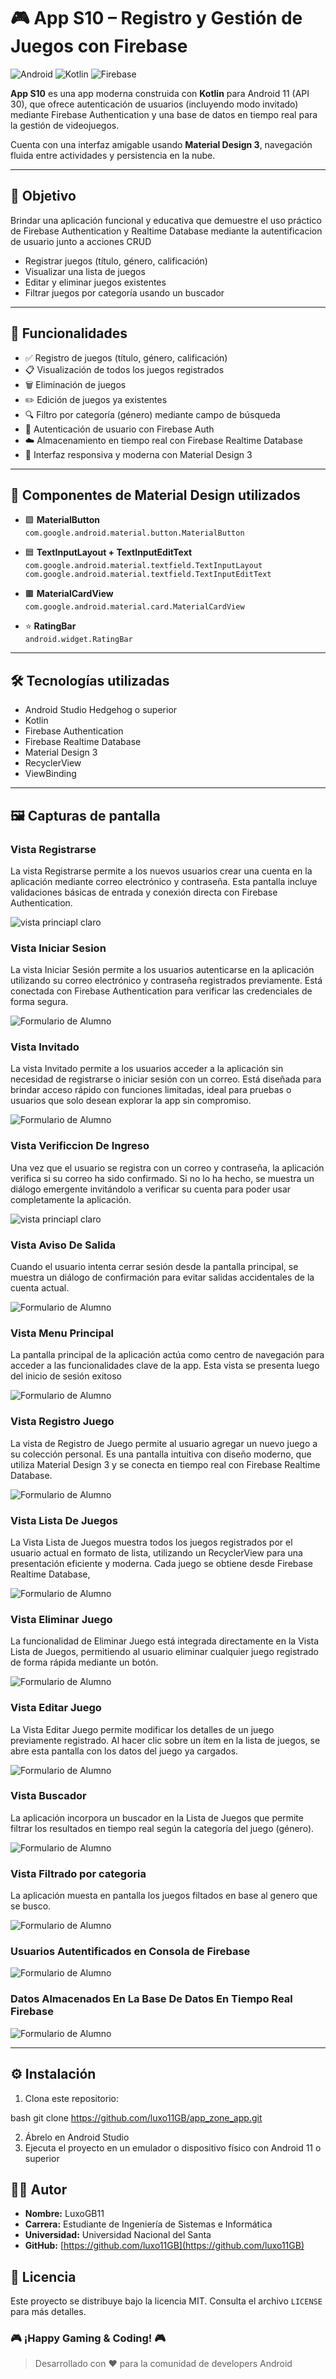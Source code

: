 # 🎮 App S10 – Registro y Gestión de Juegos con Firebase
![Android](https://img.shields.io/badge/Android-3DDC84?style=for-the-badge&logo=android&logoColor=white)
![Kotlin](https://img.shields.io/badge/kotlin-%230095D5.svg?style=for-the-badge&logo=kotlin&logoColor=white)
![Firebase](https://img.shields.io/badge/Firebase-039BE5?style=for-the-badge&logo=Firebase&logoColor=white)

**App S10** es una app moderna construida con **Kotlin** para Android 11 (API 30), que ofrece autenticación de usuarios (incluyendo modo invitado) mediante Firebase Authentication y una base de datos en tiempo real para la gestión de videojuegos.

Cuenta con una interfaz amigable usando **Material Design 3**, navegación fluida entre actividades y persistencia en la nube.

---

## 🎯 Objetivo

Brindar una aplicación funcional y educativa que demuestre el uso práctico de Firebase Authentication y Realtime Database mediante la autentificacion de usuario junto a acciones CRUD

- Registrar juegos (título, género, calificación)
- Visualizar una lista de juegos
- Editar y eliminar juegos existentes
- Filtrar juegos por categoría usando un buscador

---

## 🚀 Funcionalidades

- ✅ Registro de juegos (título, género, calificación)
- 📋 Visualización de todos los juegos registrados
- 🗑️ Eliminación de juegos
- ✏️ Edición de juegos ya existentes
- 🔍 Filtro por categoría (género) mediante campo de búsqueda
- 🔐 Autenticación de usuario con Firebase Auth
- ☁️ Almacenamiento en tiempo real con Firebase Realtime Database
- 🎨 Interfaz responsiva y moderna con Material Design 3
---

## 🧩 Componentes de Material Design utilizados

- 🟪 **MaterialButton**  
  `com.google.android.material.button.MaterialButton`

- 🟦 **TextInputLayout + TextInputEditText**  
  `com.google.android.material.textfield.TextInputLayout`  
  `com.google.android.material.textfield.TextInputEditText`

- 🟫 **MaterialCardView**  
  `com.google.android.material.card.MaterialCardView`

- ⭐ **RatingBar**  
  `android.widget.RatingBar`

---

## 🛠️ Tecnologías utilizadas

- Android Studio Hedgehog o superior  
- Kotlin  
- Firebase Authentication  
- Firebase Realtime Database  
- Material Design 3  
- RecyclerView  
- ViewBinding

---

## 🖼️ Capturas de pantalla

### Vista Registrarse
La vista Registrarse permite a los nuevos usuarios crear una cuenta en la aplicación mediante correo electrónico y contraseña. Esta pantalla incluye validaciones básicas de entrada y conexión directa con Firebase Authentication.


![vista princiapl claro](imagenes/registrarse.png)

### Vista Iniciar Sesion
La vista Iniciar Sesión permite a los usuarios autenticarse en la aplicación utilizando su correo electrónico y contraseña registrados previamente. Está conectada con Firebase Authentication para verificar las credenciales de forma segura.


![Formulario de Alumno](imagenes/login.png)

### Vista Invitado
La vista Invitado permite a los usuarios acceder a la aplicación sin necesidad de registrarse o iniciar sesión con un correo. Está diseñada para brindar acceso rápido con funciones limitadas, ideal para pruebas o usuarios que solo desean explorar la app sin compromiso.


![Formulario de Alumno](imagenes/invitado.png)

### Vista Verificcion De Ingreso
Una vez que el usuario se registra con un correo y contraseña, la aplicación verifica si su correo ha sido confirmado. Si no lo ha hecho, se muestra un diálogo emergente invitándolo a verificar su cuenta para poder usar completamente la aplicación.


![vista princiapl claro](imagenes/verificacioningreso.png)

### Vista Aviso De Salida
Cuando el usuario intenta cerrar sesión desde la pantalla principal, se muestra un diálogo de confirmación para evitar salidas accidentales de la cuenta actual.


![Formulario de Alumno](imagenes/avisosalida.png)

### Vista Menu Principal
La pantalla principal de la aplicación actúa como centro de navegación para acceder a las funcionalidades clave de la app. Esta vista se presenta luego del inicio de sesión exitoso 


![Formulario de Alumno](imagenes/menu.png)

### Vista Registro Juego
La vista de Registro de Juego permite al usuario agregar un nuevo juego a su colección personal. Es una pantalla intuitiva con diseño moderno, que utiliza Material Design 3 y se conecta en tiempo real con Firebase Realtime Database.


![Formulario de Alumno](imagenes/registrojuego.png)

### Vista Lista De Juegos
La Vista Lista de Juegos muestra todos los juegos registrados por el usuario actual en formato de lista, utilizando un RecyclerView para una presentación eficiente y moderna. Cada juego se obtiene desde Firebase Realtime Database,


![Formulario de Alumno](imagenes/listajuego.png)

### Vista Eliminar Juego
La funcionalidad de Eliminar Juego está integrada directamente en la Vista Lista de Juegos, permitiendo al usuario eliminar cualquier juego registrado de forma rápida mediante un botón.


![Formulario de Alumno](imagenes/eliminarjuego.png)

### Vista Editar Juego
La Vista Editar Juego permite modificar los detalles de un juego previamente registrado. Al hacer clic sobre un ítem en la lista de juegos, se abre esta pantalla con los datos del juego ya cargados.


![Formulario de Alumno](imagenes/editarjuego.png)

### Vista Buscador
La aplicación incorpora un buscador en la Lista de Juegos que permite filtrar los resultados en tiempo real según la categoría del juego (género).


![Formulario de Alumno](imagenes/buscador.png)

### Vista Filtrado por categoria
La aplicación muesta en pantalla los juegos filtados en base al genero que se busco.


![Formulario de Alumno](imagenes/filtrado.png)

### Usuarios Autentificados en Consola de Firebase


![Formulario de Alumno](imagenes/autentificacion.png)

### Datos Almacenados En La Base De Datos En Tiempo Real Firebase


![Formulario de Alumno](imagenes/juegos.png)

---

## ⚙️ Instalación

1. Clona este repositorio:
   
bash
   git clone https://github.com/luxo11GB/app_zone_app.git

2. Ábrelo en Android Studio  
3. Ejecuta el proyecto en un emulador o dispositivo físico con Android 11 o superior

## 👨‍💻 Autor

- **Nombre:** LuxoGB11  
- **Carrera:** Estudiante de Ingeniería de Sistemas e Informática  
- **Universidad:** Universidad Nacional del Santa  
- **GitHub:** [https://github.com/luxo11GB](https://github.com/luxo11GB)

## 📄 Licencia

Este proyecto se distribuye bajo la licencia MIT. Consulta el archivo `LICENSE` para más detalles.

### 🎮 **¡Happy Gaming & Coding!** 🎮

> Desarrollado con ❤️ para la comunidad de developers Android
